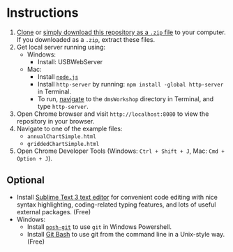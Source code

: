 # Instructions 

1. [Clone](https://help.github.com/articles/cloning-a-repository/) or [simply download this repository as a `.zip` file](https://github.com/eco-envolventes/dmsWorkshop2017/archive/master.zip) to your computer. If you downloaded as a `.zip`, extract these files.
2. Get local server running using:
    * Windows: 
        * Install: USBWebServer
    * Mac: 
        * Install [`node.js`](https://nodejs.org/dist/v6.11.3/node-v6.11.3.pkg)
        * Install `http-server` by running: `npm install -global http-server` in Terminal.
        * To run, [navigate](https://whatbox.ca/wiki/Bash_Shell_Commands) to the `dmsWorkshop` directory in Terminal, and type `http-server`.
3. Open Chrome browser and visit `http://localhost:8080` to view the repository in your browser.
4. Navigate to one of the example files:
    * `annualChartSimple.html`
    * `griddedChartSimple.html`
5. Open Chrome Developer Tools (Windows: `Ctrl + Shift + J`, Mac: `Cmd + Option + J`).


## Optional

* Install [Sublime Text 3 text editor](https://www.sublimetext.com/3) for convenient code editing with nice syntax highlighting, coding-related typing features, and lots of useful external packages. (Free)
* Windows: 
   * Install [`posh-git`](https://git-scm.com/book/tr/v2/Git-in-Other-Environments-Git-in-Powershell) to use `git` in Windows Powershell.
   * Install [Git Bash](https://git-scm.com/download/win) to use git from the command line in a Unix-style way. (Free)
